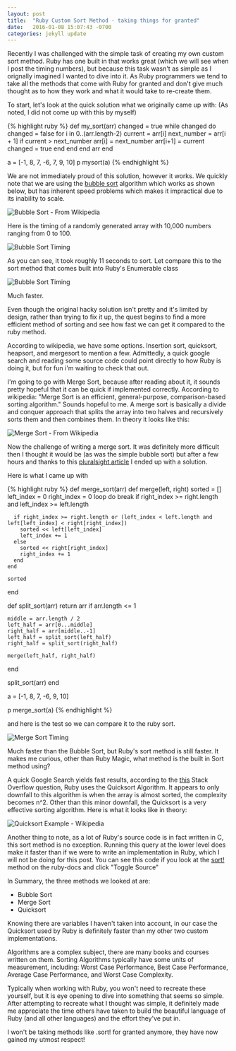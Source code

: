 ```yaml
---
layout: post
title:  "Ruby Custom Sort Method - taking things for granted"
date:   2016-01-08 15:07:43 -0700
categories: jekyll update
---
```


Recently I was challenged with the simple task of creating my own custom sort method. Ruby has one built in that works great (which we will see when I post the timing numbers), but because this task wasn't as simple as I orignally imagined I wanted to dive into it. As Ruby programmers we tend to take all the methods that come with Ruby for granted and don't give much thought as to how they work and what it would take to re-create them.

To start, let's look at the quick solution what we originally came up with: (As noted, I did not come up with this by myself)

{% highlight ruby %}
def my_sort(arr)
  changed = true
  while changed do
    changed = false
    for i in 0..(arr.length-2)
      current = arr[i]
      next_number = arr[i + 1]
      if current > next_number 
        arr[i] = next_number
        arr[i+1] = current
        changed = true
      end
    end
  end
  arr
end

a = [-1, 8, 7, -6, 7, 9, 10]
p mysort(a)
{% endhighlight %}

We are not immediately proud of this solution, however it works. We quickly note that we are using the [bubble sort](https://en.wikipedia.org/wiki/Bubble_sort) algorithm which works as shown below, but has inherent speed problems which makes it impractical due to its inability to scale. 

![Bubble Sort - From Wikipedia](/blog/assets/bubble-sort-example.gif)

Here is the timing of a randomly generated array with 10,000 numbers ranging from 0 to 100.

![Bubble Sort Timing](/blog/assets/bubble-sort-timing.png)

As you can see, it took roughly 11 seconds to sort. Let compare this to the sort method that comes built into Ruby's Enumerable class

![Bubble Sort Timing](/blog/assets/ruby-sort-timing.png)

Much faster. 

Even though the original hacky solution isn't pretty and it's limited by design, rather than trying to fix it up, the quest begins to find a more efficient method of sorting and see how fast we can get it compared to the ruby method.

According to wikipedia, we have some options. Insertion sort, quicksort, heapsort, and mergesort to mention a few. Admittedly, a quick google search and reading some source code could point directly to how Ruby is doing it, but for fun i'm waiting to check that out.

I'm going to go with Merge Sort, because after reading about it, it sounds pretty hopeful that it can be quick if implemented correctly. According to wikipedia: "Merge Sort is an efficient, general-purpose, comparison-based sorting algorithm." Sounds hopeful to me. A merge sort is basically a divide and conquer approach that splits the array into two halves and recursively sorts them and then combines them. In theory it looks like this:

![Merge Sort - From Wikipedia](/blog/assets/merge-sort-example.gif)

Now the challenge of writing a merge sort. It was definitely more difficult then I thought it would be (as was the simple bubble sort) but after a few hours and thanks to this [pluralsight article](http://www.sitepoint.com/sorting-algorithms-ruby/) I ended up with a solution.

Here is what I came up with

{% highlight ruby %}
def merge_sort(arr)
  def merge(left, right)
    sorted = []
    left_index = 0
    right_index = 0
    loop do
      break if right_index >= right.length and left_index >= left.length

      if right_index >= right.length or (left_index < left.length and left[left_index] < right[right_index])
        sorted << left[left_index]
        left_index += 1
      else
        sorted << right[right_index]
        right_index += 1
      end
    end

    sorted 
  end

  def split_sort(arr)
    return arr if arr.length <= 1

    middle = arr.length / 2
    left_half = arr[0...middle]
    right_half = arr[middle..-1]
    left_half = split_sort(left_half) 
    right_half = split_sort(right_half)

    merge(left_half, right_half)   
  end

  split_sort(arr)
end

a = [-1, 8, 7, -6, 9, 10]

p merge_sort(a)
{% endhighlight %}

and here is the test so we can compare it to the ruby sort.

![Merge Sort Timing](/blog/assets/merge-sort-timing.png)

Much faster than the Bubble Sort, but Ruby's sort method is still faster. It makes me curious, other than Ruby Magic, what method is the built in Sort method using?

A quick Google Search yields fast results, according to the [this](http://stackoverflow.com/questions/855773/which-algorithm-does-rubys-sort-method-use) Stack Overflow question, Ruby uses the Quicksort Algorithm. It appears to only downfall to this algorithm is when the array is almost sorted, the complexity becomes n^2. Other than this minor downfall, the Quicksort is a very effective sorting algorithm. Here is what it looks like in theory:

![Quicksort Example - Wikipedia](/blog/assets/quicksort-example.gif)

Another thing to note, as a lot of Ruby's source code is in fact written in C, this sort method is no exception. Running this query at the lower level does make it faster than if we were to write an implementation in Ruby, which I will not be doing for this post. You can see this code if you look at the [sort!](http://ruby-doc.org/core-2.2.0/Array.html#method-i-sort-21) method on the ruby-docs
and click "Toggle Source"

In Summary, the three methods we looked at are:

<ul>
  <li>Bubble Sort</li>
  <li>Merge Sort</li>
  <li>Quicksort</li>
</ul>

Knowing there are variables I haven't taken into account, in our case the Quicksort used by Ruby is definitely faster than my other two custom implementations. 

Algorithms are a complex subject, there are many books and courses written on them. Sorting Algorithms typically have some units of measurement, including: Worst Case Performance, Best Case Performance, Average Case Performance, and Worst Case Complexity. 

Typically when working with Ruby, you won't need to recreate these yourself, but it is eye opening to dive into something that seems so simple. After attempting to recreate what I thought was simple, it definitely made me appreciate the time others have taken to build the beautiful language of Ruby (and all other languages) and the effort they've put in.

I won't be taking methods like .sort! for granted anymore, they have now gained my utmost respect!
